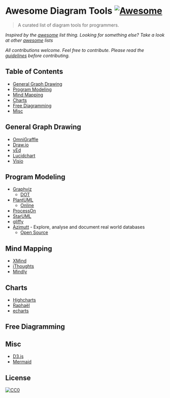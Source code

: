 # Awesome Diagram Tools  [![Awesome](https://cdn.rawgit.com/sindresorhus/awesome/d7305f38d29fed78fa85652e3a63e154dd8e8829/media/badge.svg)](https://github.com/sindresorhus/awesome)

> A curated list of diagram tools for programmers.

*Inspired by the [awesome](https://github.com/sindresorhus/awesome) list thing. Looking for something else? Take a look at other [awesome](https://github.com/sindresorhus/awesome) lists*

*All contributions welcome. Feel free to contribute. Please read the [guidelines](contributing.md) before contributing.*

## Table of Contents
- [General Graph Drawing](#general-graph-drawing)
- [Program Modeling](#program-modeling)
- [Mind Mapping](#mind-mapping)
- [Charts](#charts)
- [Free Diagramming](#free-diagramming)
- [Misc](#misc)

## General Graph Drawing

- [OmniGraffle](https://www.omnigroup.com/omnigraffle)
- [Draw.io](https://www.draw.io)
- [yEd](https://www.yworks.com/products/yed)
- [Lucidchart](https://www.lucidchart.com/)
- [Visio](https://www.microsoftstore.com/store/msusa/en_US/cat/Visio/categoryID.69407600)

## Program Modeling

- [Graphviz](http://www.graphviz.org)
    - [DOT](http://www.graphviz.org/content/dot-language)
- [PlantUML](http://plantuml.com)
    - [Online](https://www.planttext.com)
- [ProcessOn](http://www.processon.com/)
- [StarUML](http://staruml.io)
- [gliffy](https://www.gliffy.com/)
- [Azimutt](https://azimutt.app) - Explore, analyse and document real world databases
    - [Open Source](https://github.com/azimuttapp/azimutt)

## Mind Mapping

- [XMind](http://www.xmind.net)
- [iThoughts](http://toketaware.com/ithoughts-osx)
- [Mindly](http://www.mindlyapp.com)

## Charts

- [Highcharts](http://www.highcharts.com)
- [Raphaël](https://dmitrybaranovskiy.github.io/raphael/)
- [echarts](http://echarts.baidu.com)

## Free Diagramming

## Misc

- [D3.js](https://d3js.org)
- [Mermaid](https://github.com/knsv/mermaid)

## License

[![CC0](http://mirrors.creativecommons.org/presskit/buttons/88x31/svg/cc-zero.svg)](https://creativecommons.org/publicdomain/zero/1.0/)
